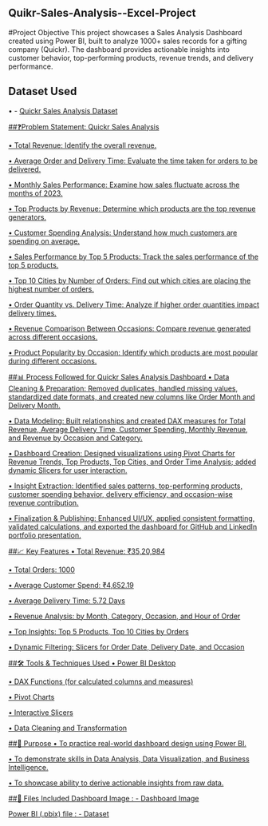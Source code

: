 ## Quikr-Sales-Analysis--Excel-Project
#Project Objective 
This project showcases a Sales Analysis Dashboard created using Power BI, built to analyze 1000+ sales records for a gifting company (Quickr). The dashboard provides actionable insights into customer behavior, top-performing products, revenue trends, and delivery performance.
## Dataset Used
• - <a href="https://github.com/saketdevarakonda/Quikr-Sales-Analysis--Excel-Project/blob/main/Quickr%20Sales%20Analysis%20Report.xlsb">Quickr Sales Analysis Dataset

##❓Problem Statement: Quickr Sales Analysis

• Total Revenue: Identify the overall revenue.

• Average Order and Delivery Time: Evaluate the time taken for orders to be delivered.

• Monthly Sales Performance: Examine how sales fluctuate across the months of 2023.

• Top Products by Revenue: Determine which products are the top revenue generators.

• Customer Spending Analysis: Understand how much customers are spending on average.

• Sales Performance by Top 5 Products: Track the sales performance of the top 5 products.

• Top 10 Cities by Number of Orders: Find out which cities are placing the highest number of orders.

• Order Quantity vs. Delivery Time: Analyze if higher order quantities impact delivery times.

• Revenue Comparison Between Occasions: Compare revenue generated across different occasions.

• Product Popularity by Occasion: Identify which products are most popular during different occasions.

##📊 Process Followed for Quickr Sales Analysis Dashboard
• Data Cleaning & Preparation: Removed duplicates, handled missing values, standardized date formats, and created new columns like Order Month and Delivery Month.

• Data Modeling: Built relationships and created DAX measures for Total Revenue, Average Delivery Time, Customer Spending, Monthly Revenue, and Revenue by Occasion and Category.

• Dashboard Creation: Designed visualizations using Pivot Charts for Revenue Trends, Top Products, Top Cities, and Order Time Analysis; added dynamic Slicers for user interaction.

• Insight Extraction: Identified sales patterns, top-performing products, customer spending behavior, delivery efficiency, and occasion-wise revenue contribution.

• Finalization & Publishing: Enhanced UI/UX, applied consistent formatting, validated calculations, and exported the dashboard for GitHub and LinkedIn portfolio presentation.


##📈 Key Features
• Total Revenue: ₹35,20,984

• Total Orders: 1000

• Average Customer Spend: ₹4,652.19

• Average Delivery Time: 5.72 Days

• Revenue Analysis: by Month, Category, Occasion, and Hour of Order

• Top Insights: Top 5 Products, Top 10 Cities by Orders

• Dynamic Filtering: Slicers for Order Date, Delivery Date, and Occasion

##🛠 Tools & Techniques Used
• Power BI Desktop 

• DAX Functions (for calculated columns and measures)

• Pivot Charts

• Interactive Slicers

• Data Cleaning and Transformation

##🎯 Purpose
• To practice real-world dashboard design using Power BI.

• To demonstrate skills in Data Analysis, Data Visualization, and Business Intelligence.

• To showcase ability to derive actionable insights from raw data.

##📂 Files Included
Dashboard Image : - <a href="https://github.com/saketdevarakonda/Quikr-Sales-Analysis--Excel-Project/blob/main/quickr%20slaes%20analysis%20dashboard.png">Dashboard Image

Power BI (.pbix) file : - <a href="https://github.com/saketdevarakonda/Quikr-Sales-Analysis--Excel-Project/blob/main/Quickr%20Sales%20Analysis%20Report.xlsb">Dataset

